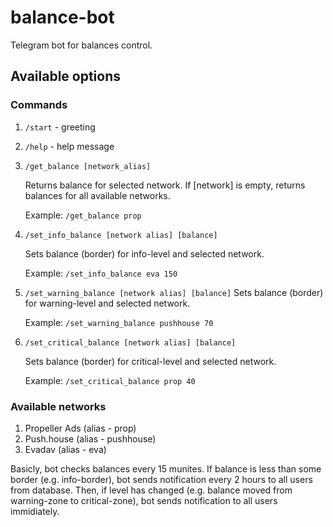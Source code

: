 # balance-bot
Telegram bot for balances control.

## Available options

### Commands
1. `/start` - greeting
2. `/help` - help message
3. `/get_balance [network_alias]`

   Returns balance for selected network. If [network] is empty, returns balances for all available networks. 
   
   Example: `/get_balance prop`
4. `/set_info_balance [network alias] [balance]`

   Sets balance (border) for info-level and selected network. 
   
   Example: `/set_info_balance eva 150`
5. `/set_warning_balance [network alias] [balance]`
   Sets balance (border) for warning-level and selected network. 
   
   Example: `/set_warning_balance pushhouse 70`
5. `/set_critical_balance [network alias] [balance]`
   
   Sets balance (border) for critical-level and selected network. 
   
   Example: `/set_critical_balance prop 40`

### Available networks
1. Propeller Ads (alias - prop)
2. Push.house (alias - pushhouse)
3. Evadav (alias - eva)

Basicly, bot checks balances every 15 munites. If balance is less than some border (e.g. info-border), bot sends notification every 2 hours to all users from database. Then, if level has changed (e.g. balance moved from warning-zone to critical-zone), bot sends notification to all users immidiately.
